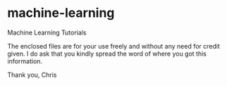 # machine-learning
Machine Learning Tutorials

The enclosed files are for your use freely and without any need for credit given. I do ask that you kindly spread the word of where you got this information.

Thank you,
Chris
